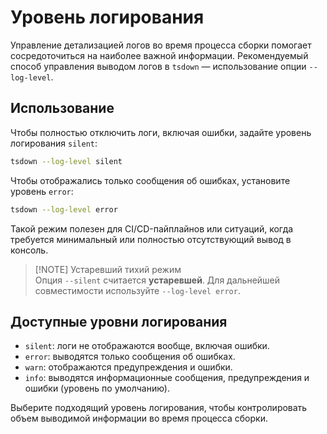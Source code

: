 # Уровень логирования

Управление детализацией логов во время процесса сборки помогает сосредоточиться на наиболее важной информации. Рекомендуемый способ управления выводом логов в `tsdown` — использование опции `--log-level`.

## Использование

Чтобы полностью отключить логи, включая ошибки, задайте уровень логирования `silent`:

```bash
tsdown --log-level silent
```

Чтобы отображались только сообщения об ошибках, установите уровень `error`:

```bash
tsdown --log-level error
```

Такой режим полезен для CI/CD-пайплайнов или ситуаций, когда требуется минимальный или полностью отсутствующий вывод в консоль.

> [!NOTE] Устаревший тихий режим  
> Опция `--silent` считается **устаревшей**. Для дальнейшей совместимости используйте `--log-level error`.

## Доступные уровни логирования

- `silent`: логи не отображаются вообще, включая ошибки.
- `error`: выводятся только сообщения об ошибках.
- `warn`: отображаются предупреждения и ошибки.
- `info`: выводятся информационные сообщения, предупреждения и ошибки (уровень по умолчанию).

Выберите подходящий уровень логирования, чтобы контролировать объем выводимой информации во время процесса сборки.
